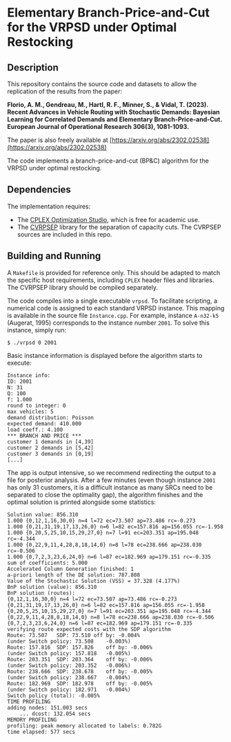 # Elementary Branch-Price-and-Cut for the VRPSD under Optimal Restocking

## Description
This repository contains the source code and datasets to allow the replication of the results from the paper:

**Florio, A. M., Gendreau, M., Hartl, R. F., Minner, S., & Vidal, T. (2023). Recent Advances in Vehicle Routing with Stochastic Demands: Bayesian Learning for Correlated Demands and Elementary Branch-Price-and-Cut. European Journal of Operational Research 306(3), 1081-1093.**

The paper is also freely available at [https://arxiv.org/abs/2302.02538](https://arxiv.org/abs/2302.02538)

The code implements a branch-price-and-cut (BP&C) algorithm for the VRPSD under optimal restocking.

## Dependencies
The implementation requires:
* The [CPLEX Optimization Studio](https://www.ibm.com/ca-en/products/ilog-cplex-optimization-studio), which is free for academic use.
* The [CVRPSEP](https://econ.au.dk/research/researcher-websites/jens-lysgaard/cvrpsep) library for the separation of capacity cuts. The CVRPSEP sources are included in this repo.

## Building and Running
A `Makefile` is provided for reference only. This should be adapted to match the specific host requirements, including `CPLEX` header files and libraries. The CVRPSEP library should be compiled separately.

The code compiles into a single executable `vrpsd`. To facilitate scripting, a numerical code is assigned to each standard VRPSD instance. This mapping is available in the source file `Instance.cpp`. For example, instance `A-n32-k5` (Augerat, 1995) corresponds to the instance number `2001`. To solve this instance, simply run:

```
$ ./vrpsd 0 2001
```

Basic instance information is displayed before the algorithm starts to execute:

```
Instance info:
ID: 2001
N: 31
Q: 100
f: 1.000
round to integer: 0
max vehicles: 5
demand distribution: Poisson
expected demand: 410.000
load coeff.: 4.100
*** BRANCH AND PRICE ***
customer 1 demands in [4,39]
customer 2 demands in [5,42]
customer 3 demands in [0,19]
[...]
```

The app is output intensive, so we recommend redirecting the output to a file for posterior analysis. After a few minutes (even though instance `2001` has only 31 customers, it is a difficult instance as many SRCs need to be separated to close the optimality gap), the algorithm finishes and the optimal solution is printed alongside some statistics:

```
Solution value: 856.310
1.000 {0,12,1,16,30,0} n=4 l=72 ec=73.507 ap=73.486 rc=-0.273
1.000 {0,21,31,19,17,13,26,0} n=6 l=82 ec=157.816 ap=156.055 rc=-1.958
1.000 {0,20,5,25,10,15,29,27,0} n=7 l=91 ec=203.351 ap=195.048 rc=-4.344
1.000 {0,22,9,11,4,28,8,18,14,0} n=8 l=78 ec=238.666 ap=238.030 rc=-0.506
1.000 {0,7,2,3,23,6,24,0} n=6 l=87 ec=182.969 ap=179.151 rc=-0.335
sum of coefficients: 5.000
Accelerated Column Generation finished: 1
a-priori length of the DE solution: 787.808
Value of the Stochastic Solution (VSS) = 37.328	(4.177%)
BnP solution (value): 856.310
BnP solution (routes):
{0,12,1,16,30,0} n=4 l=72 ec=73.507 ap=73.486 rc=-0.273
{0,21,31,19,17,13,26,0} n=6 l=82 ec=157.816 ap=156.055 rc=-1.958
{0,20,5,25,10,15,29,27,0} n=7 l=91 ec=203.351 ap=195.048 rc=-4.344
{0,22,9,11,4,28,8,18,14,0} n=8 l=78 ec=238.666 ap=238.030 rc=-0.506
{0,7,2,3,23,6,24,0} n=6 l=87 ec=182.969 ap=179.151 rc=-0.335
verifying route expected costs with the SDP algorithm
Route: 73.507	SDP: 73.510	off by: -0.004%
(under Switch policy: 73.508	-0.003%)
Route: 157.816	SDP: 157.826	off by: -0.006%
(under Switch policy: 157.818	-0.005%)
Route: 203.351	SDP: 203.364	off by: -0.006%
(under Switch policy: 203.352	-0.006%)
Route: 238.666	SDP: 238.678	off by: -0.005%
(under Switch policy: 238.667	-0.004%)
Route: 182.969	SDP: 182.978	off by: -0.005%
(under Switch policy: 182.971	-0.004%)
Switch policy (total): -0.005%
TIME PROFILING
adding nodes: 151.003 secs
	... dcost: 132.054 secs
MEMORY PROFILING
profiling: peak memory allocated to labels: 0.782G
time elapsed: 577 secs
```

